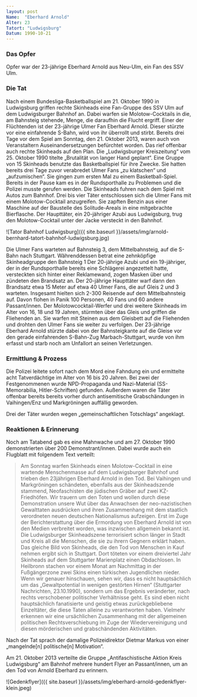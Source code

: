 ```yaml
---
layout: post
Name:  "Eberhard Arnold"
Alter: 23
Tatort: "Ludwigsburg"
Datum: 1990-10-21
---
```


### Das Opfer
Opfer war der 23-jährige Eberhard Arnold aus Neu-Ulm, ein Fan des SSV Ulm.

### Die Tat
Nach einem Bundesliga-Basketballspiel am 21. Oktober 1990 in Ludwigsburg griffen rechte Skinheads eine Fan-Gruppe des SSV Ulm auf dem Ludwigsburger Bahnhof an. Dabei warfen sie Molotow-Cocktails in die, am Bahnsteig stehende, Menge, die daraufhin die Flucht ergriff. Einer der Flüchtenden ist der 23-jährige Ulmer Fan Eberhard Arnold. Dieser stürzte vor eine einfahrende S-Bahn, wird von ihr überrollt und stirbt.
Bereits drei Tage vor dem Spiel am Sonntag, den 21. Oktober 2013, waren auch von Veranstaltern Auseinandersetzungen befürchtet worden. Das rief offenbar auch rechte Skinheads auf den Plan. Die „Ludwigsburger Kreiszeitung“ vom 25. Oktober 1990 titelte „Brutalität von langer Hand geplant“. Eine Gruppe von 15 Skinheads benutzte das Basketballspiel für ihre Zwecke. Sie hatten bereits drei Tage zuvor verabredet Ulmer Fans „zu klatschen“ und „aufzumischen“. Sie gingen zum ersten Mal zu einem Basketball-Spiel. Bereits in der Pause kam es in der Rundsporthalle zu Problemen und die Polizei musste gerufen werden.
Die Skinheads fuhren nach dem Spiel mit Autos zum Bahnhof. Drei bis vier Täter entschlossen sich die Ulmer Fans mit einem Molotow-Cocktail anzugreifen. Sie zapften Benzin aus einer Maschine auf der Baustelle des Solitude-Areals in eine mitgebrachte Bierflasche.
Der Haupttäter, ein 20-jähriger Azubi aus Ludwigsburg, trug den Molotow-Cocktail unter der Jacke versteckt in den Bahnhof.

![Tator Bahnhof Ludwigsburg]({{ site.baseurl }}/assets/img/arnold-bernhard-tatort-bahnhof-ludwigsburg.jpg)

Die Ulmer Fans warteten auf Bahnsteig 3, dem Mittelbahnsteig, auf die S-Bahn nach Stuttgart. Währenddessen betrat eine zehnköpfige Skinheadgruppe den Bahnsteig 1
Der 20-jährige Azubi und ein 19-jähriger, der in der Rundsporthalle bereits eine Schlägerei angezettelt hatte, versteckten sich hinter einer Reklamewand, zogen Masken über und zündeten den Brandsatz an. Der 20-jährige Haupttäter warf dann den Brandsatz etwa 15 Meter auf etwa 40 Ulmer Fans, die auf Gleis 2 und 3 warteten. Insgesamt hielten sich 2-300 Reisende auf dem Mittelbahnsteig auf. Davon flohen in Panik 100 Personen, 40 Fans und 60 andere Passant/innen. Der Molotowcocktail-Werfer und drei weitere Skinheads im Alter von 16, 18 und 19 Jahren, stürmten über das Gleis und griffen die Fliehenden an. Sie warfen mit Steinen aus dem Gleisbett auf die Fliehenden und drohten den Ulmer Fans sie weiter zu verfolgen.
Der 23-jährige Eberhard Arnold stürzte dabei von der Bahnsteigkante auf die Gleise vor den gerade einfahrenden S-Bahn-Zug Marbach-Stuttgart, wurde von ihm erfasst und starb noch am Unfallort an seinen Verletzungen.

### Ermittlung & Prozess
Die Polizei leitete sofort nach dem Mord eine Fahndung ein und ermittelte acht Tatverdächtige im Alter von 16 bis 20 Jahren.
Bei zwei der Festgenommenen wurde NPD-Propaganda und Nazi-Material (SS-Memorabilia, Hitler-Schriften) gefunden. Außerdem waren die Täter offenbar bereits bereits vorher durch antisemitische Grabschändungen in Vaihingen/Enz und Markgröningen auffällig geworden.

Drei der Täter wurden wegen „gemeinschaftlichen Totschlags“ angeklagt.

### Reaktionen & Erinnerung
Noch am Tatabend gab es eine Mahnwache und am 27. Oktober 1990 demonstrierten über 200 Demonstrant/innen. Dabei wurde auch ein Flugblatt mit folgendem Text verteilt:

> Am Sonntag warfen Skinheads einen Molotow-Cocktail in eine wartende Menschenmasse auf dem Ludwigsburger Bahnhof und trieben den 23jährigen Eberhard Arnold in den Tod. Bei Vaihingen und Markgröningen schändeten, ebenfalls aus der Skinheadszende stammend, Neofaschisten die jüdischen Gräber auf zwei KZ-Friedhöfen. Wir trauern um den Toten und wollen durch diese Demonstration unsere Wut über das Anwachsen der neo-nazistischen Gewalttaten ausdrücken und ihren Zusammenhang mit dem staatlich verordneten neuen deutschen Nationalismus aufzeigen. Erst im Zuge der Berichterstattung über die Ermordung von Eberhard Arnold ist von den Medien verbreitet worden, was inzwischen allgemein bekannt ist. Die Ludwigsburger Skinheadszene terrorisiert schon länger in Stadt und Kreis all die Menschen, die sie zu ihrern Gegnern erklärt haben. Das gleiche Bild von Skinheads, die den Tod von Menschen in Kauf nehmen ergibt sich in Stuttgart. Dort töteten vor einem dreiviertel Jahr Skinheads auf dem Stuttgarter Marienplatz einen Obdachlosen. In Heilbronn stachen vor einem Monat am Nachmittag in der Fußgängerzone zwei Skins einen türkischen Jugendlichen nieder. Wenn wir genauer hinschauen, sehen wir, dass es nicht hauptsächlich um das „Gewaltpotential in wenigen gestörten Hirnen“ (Stuttgarter Nachrichten, 23.10.1990), sondern um das Ergebnis veränderter, nach rechts verschobener politischer Verhältnisse geht. Es sind eben nicht hauptsächlich fanatisierte und geistig etwas zurückgebliebene Einzeltäter, die diese Taten alleine zu verantworten haben. Vielmehr erkennen wir eine ursächlichen Zusammenhang mit der allgemeinen politischen Rechtsverschiebung im Zuge der Wiedervereinigung und diesen mörderischen und grabschändenden Aktivitäten.

Nach der Tat sprach der damalige Polizeidirektor Dietmar Markus von einer „mangelnde[n] politische[n] Motivation“.

Am 21. Oktober 2013 verteilte die Gruppe „Antifaschistische Aktion Kreis Ludwigsburg“ am Bahnhof mehrere hundert Flyer an Passant/innen, um an den Tod von Arnold Eberhard zu erinnern.

![Gedenkflyer]({{ site.baseurl }}/assets/img/eberhard-arnold-gedenkflyer-klein.jpeg)